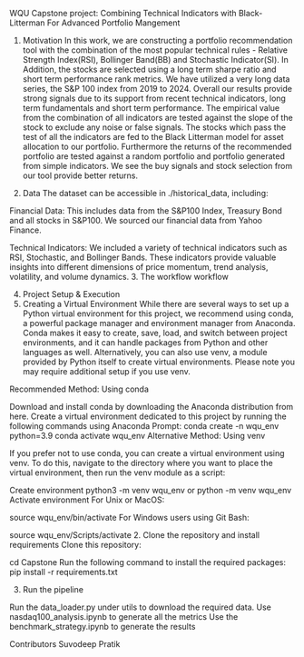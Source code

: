 WQU Capstone project: Combining Technical Indicators with Black-Litterman For Advanced Portfolio Mangement
1. Motivation
In this work, we are constructing a portfolio recommendation tool with the combination of the most popular technical rules - Relative Strength Index(RSI), Bollinger Band(BB) and Stochastic Indicator(SI). In Addition, the stocks are selected using a long term sharpe ratio and short term performance rank metrics. We have utilized a very long data series, the S&P 100 index from 2019 to 2024. Overall our results provide strong signals due to its support from recent technical indicators, long term fundamentals and short term performance. The empirical value from the combination of all indicators are tested against the slope of the stock to exclude any noise or false signals. The stocks which pass the test of all the indicators are fed to the Black Litterman model for asset allocation to our portfolio. Furthermore the returns of the recommended portfolio are tested against a random portfolio and portfolio generated from simple indicators. We see the buy signals and stock selection  from our tool provide better returns.


2. Data
The dataset can be accessible in ./historical_data, including:

Financial Data: This includes data from the S&P100 Index, Treasury Bond and all stocks in S&P100. We sourced our financial data from Yahoo Finance.

Technical Indicators: We included a variety of technical indicators such as RSI, Stochastic, and Bollinger Bands. These indicators provide valuable insights into different dimensions of price momentum, trend analysis, volatility, and volume dynamics.
3. The workflow
workflow

4. Project Setup & Execution
1. Creating a Virtual Environment
While there are several ways to set up a Python virtual environment for this project, we recommend using conda, a powerful package manager and environment manager from Anaconda. Conda makes it easy to create, save, load, and switch between project environments, and it can handle packages from Python and other languages as well. Alternatively, you can also use venv, a module provided by Python itself to create virtual environments. Please note you may require additional setup if you use venv.

Recommended Method: Using conda

Download and install conda by downloading the Anaconda distribution from here.
Create a virtual environment dedicated to this project by running the following commands using Anaconda Prompt:
conda create -n wqu_env python=3.9
conda activate wqu_env
Alternative Method: Using venv

If you prefer not to use conda, you can create a virtual environment using venv. To do this, navigate to the directory where you want to place the virtual environment, then run the venv module as a script:

Create environment
python3 -m venv wqu_env
        or 
python -m venv wqu_env
Activate environment
For Unix or MacOS:

source wqu_env/bin/activate
For Windows users using Git Bash:

source wqu_env/Scripts/activate
2. Clone the repository and install requirements
Clone this repository:

cd Capstone
Run the following command to install the required packages:
pip install -r requirements.txt

3. Run the pipeline

Run the data_loader.py under utils to download the required data.
Use nasdaq100_analysis.ipynb to generate all the metrics
Use the benchmark_strategy.ipynb to generate the results

Contributors
Suvodeep
Pratik
